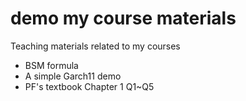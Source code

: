 # demo my course materials
Teaching materials related to my courses 
* BSM formula
* A simple Garch11 demo
* PF's textbook Chapter 1 Q1~Q5

